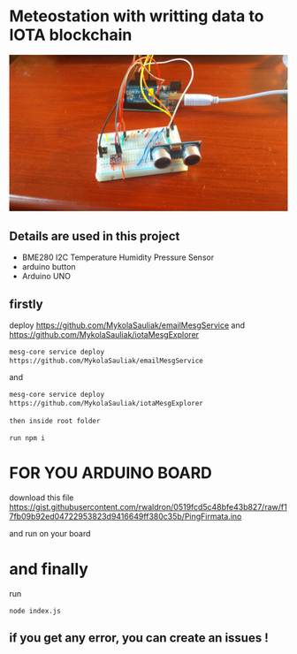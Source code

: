 # Meteostation with writting data to IOTA blockchain

![alt text](https://raw.githubusercontent.com/MykolaSauliak/mini-home-meteostation-mesg/master/img/main_photo.jpg)

## Details are used in this project

 - BME280 I2C Temperature Humidity Pressure Sensor
 - arduino button
 - Arduino UNO

## firstly 

deploy https://github.com/MykolaSauliak/emailMesgService and https://github.com/MykolaSauliak/iotaMesgExplorer

```
mesg-core service deploy https://github.com/MykolaSauliak/emailMesgService
```
and 

```
mesg-core service deploy https://github.com/MykolaSauliak/iotaMesgExplorer

then inside root folder
```
``` run npm i ```


# FOR YOU ARDUINO BOARD

download this file https://gist.githubusercontent.com/rwaldron/0519fcd5c48bfe43b827/raw/f17fb09b92ed04722953823d9416649ff380c35b/PingFirmata.ino

and run on your board

# and finally

run
```
node index.js
```

## if you get any error, you can create an issues !






